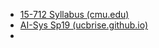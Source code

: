 - [15-712 Syllabus (cmu.edu)](https://www.cs.cmu.edu/afs/cs.cmu.edu/academic/class/15712-s12/www/syllabus.html)
- [AI-Sys Sp19 (ucbrise.github.io)](https://ucbrise.github.io/cs294-ai-sys-sp19/)
-